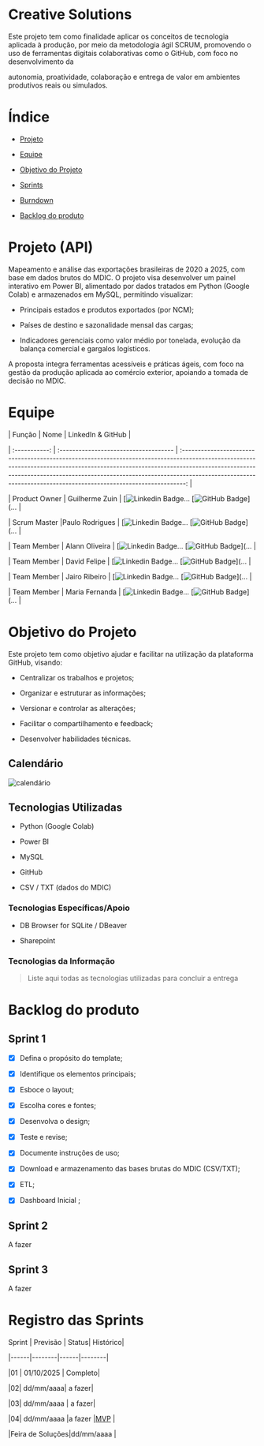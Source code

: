 # Creative Solutions
 
Este projeto tem como finalidade aplicar os conceitos de tecnologia aplicada à produção, por meio da metodologia ágil SCRUM, promovendo o uso de ferramentas digitais colaborativas como o GitHub, com foco no desenvolvimento da

autonomia, proatividade, colaboração e entrega de valor em ambientes produtivos reais ou simulados.
 
# Índice

* [Projeto](#projeto-template)

* [Equipe](#equipe)

* [Objetivo do Projeto](#objetivo-do-projeto)

* [Sprints](#Sprints)

* [Burndown](#Burndown)

* [Backlog do produto](#Backlog-do-produto)
 
# Projeto (API) 

Mapeamento e análise das exportações brasileiras de 2020 a 2025, com base em dados brutos do MDIC. O projeto visa desenvolver um painel interativo em Power BI, alimentado por dados tratados em Python (Google Colab) e armazenados em MySQL, permitindo visualizar:
 
- Principais estados e produtos exportados (por NCM);
 
- Países de destino e sazonalidade mensal das cargas;
 
- Indicadores gerenciais como valor médio por tonelada, evolução da balança comercial e gargalos logísticos.
 
A proposta integra ferramentas acessíveis e práticas ágeis, com foco na gestão da produção aplicada ao comércio exterior, apoiando a tomada de decisão no MDIC.
 
# Equipe

|    Função     | Nome                                  |                                                                                                                                                      LinkedIn & GitHub                                                                                                                                                      |

| :-----------: | :------------------------------------ | :-------------------------------------------------------------------------------------------------------------------------------------------------------------------------------------------------------------------------------------------------------------------------------------------------------------------------: |

| Product Owner |   Guilherme Zuin         |     [![Linkedin Badge](https://img.shields.io/badge/Linkedin-blue?style=flat-square&logo=Linkedin&logoColor=white)… [![GitHub Badge](https://img.shields.io/badge/GitHub-111217?style=flat-square&logo=github&logoColor=white)](…              |

| Scrum Master  |Paulo Rodrigues |      [![Linkedin Badge](https://img.shields.io/badge/Linkedin-blue?style=flat-square&logo=Linkedin&logoColor=white)… [![GitHub Badge](https://img.shields.io/badge/GitHub-111217?style=flat-square&logo=github&logoColor=white)](…     |

| Team Member   | Alann Oliveira              |         [![Linkedin Badge](https://img.shields.io/badge/Linkedin-blue?style=flat-square&logo=Linkedin&logoColor=white)… [![GitHub Badge](https://img.shields.io/badge/GitHub-111217?style=flat-square&logo=github&logoColor=white)](…        |

|  Team Member  | David Felipe               |         [![Linkedin Badge](https://img.shields.io/badge/Linkedin-blue?style=flat-square&logo=Linkedin&logoColor=white)… [![GitHub Badge](https://img.shields.io/badge/GitHub-111217?style=flat-square&logo=github&logoColor=white)](…        |

|  Team Member  | Jairo Ribeiro                  |   [![Linkedin Badge](https://img.shields.io/badge/Linkedin-blue?style=flat-square&logo=Linkedin&logoColor=white)… [![GitHub Badge](https://img.shields.io/badge/GitHub-111217?style=flat-square&logo=github&logoColor=white)](…   |

|  Team Member  | Maria Fernanda       |           [![Linkedin Badge](https://img.shields.io/badge/Linkedin-blue?style=flat-square&logo=Linkedin&logoColor=white)… [![GitHub Badge](https://img.shields.io/badge/GitHub-111217?style=flat-square&logo=github&logoColor=white)](…          |
 
# Objetivo do Projeto

Este projeto tem como objetivo ajudar e facilitar na utilização da plataforma GitHub, visando:

* Centralizar os trabalhos e projetos;

* Organizar e estruturar as informações;

* Versionar e controlar as alterações;

* Facilitar o compartilhamento e feedback;

* Desenvolver habilidades técnicas.
 
## Calendário
 
![calendário](https://github.com/user-attachments/assets/9345338b-e81c-4450-a84c-ec6a6cfb4ae9)
 
## Tecnologias Utilizadas

- Python (Google Colab)

- Power BI

- MySQL

- GitHub

- CSV / TXT (dados do MDIC)

### Tecnologias Específicas/Apoio

- DB Browser for SQLite / DBeaver

- Sharepoint

### Tecnologias da Informação
> Liste aqui todas as tecnologias utilizadas para concluir a entrega
 
# Backlog do produto
 
## Sprint 1

- [x] Defina o propósito do template;

- [x]  Identifique os elementos principais;

- [x] Esboce o layout;

- [x] Escolha cores e fontes;

- [x] Desenvolva o design;

- [x] Teste e revise;

- [x] Documente instruções de uso;

- [x] Download e armazenamento das bases brutas do MDIC (CSV/TXT);

- [x] ETL;

- [x] Dashboard Inicial ;      
 
 
## Sprint 2

A fazer
 
## Sprint 3

A fazer 

 
# Registro das Sprints
 
Sprint | Previsão | Status| Histórico|

|------|--------|------|--------|

|01 | 01/10/2025 | Completo| 

|02|  dd/mm/aaaa| a fazer|

|03| dd/mm/aaaa | a fazer|

|04| dd/mm/aaaa |a fazer |[MVP](https://)  | 

|Feira de Soluções|dd/mm/aaaa |

 
